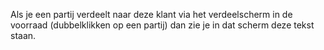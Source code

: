 Als je een partij verdeelt naar deze klant via het verdeelscherm in de voorraad (dubbelklikken op een partij) dan zie je in dat scherm deze tekst staan.